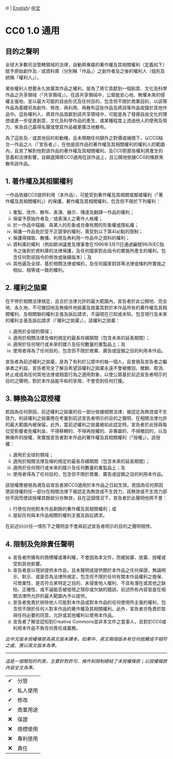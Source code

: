 🌐 | [English](./LICENSE.md)/ [中文](./LICENSE-ZHHANT.md)

# CC0 1.0 通用

## 目的之聲明

全球大多數司法管轄領域的法律，自動將專屬的著作權及其相關權利（定義如下）賦予原始創作及／或資料庫（分別稱「作品」）之創作者及之後的權利人（個別及統稱「權利人」）。

某些權利人想要永久放棄其作品之權利，是為了將它貢獻到一個創意、文化及科學作品之共享領域（「共享領域」）。在該共享領域中，公眾能安心地、無懼未來的侵權主張地、並以最大可能的自由形式及任何目的，包含但不限於商業目的，以該等作品為基礎另為創作、修改、再利用、再散布這些作品及將該等作品收錄於其他作品中。這些權利人，將其作品貢獻到該共享領域中，可能是為了發揚自由文化的理想或進一步促進創意、文化及科學作品的產生、或某種程度上透過他人的使用及努力，來為自己贏得名聲或使其作品被更廣泛地散布。

為了這些及／或其他目的和動機，且未預期任何額外之對價或補償下，以CC0結合一作品之人（「宣告者」），在他是該作品的著作權及其相關權利的權利人的範圍內，且其了解到他對該作品的著作權及其相關權利、及CC0對那些權利將產生的意義和法律影響，自願選擇將CC0適用在該作品上，且公開地依據CC0的條款來散布該作品。

## 1. 著作權及其相關權利

一作品依據CC0提供利用（本作品），可能受到著作權及其相關或鄰接權利（「著作權及其相關權利」）的保護。著作權及其相關權利，包含但不限於下列權利：

<ol type="i">
  <li>重製、改作、散布、表演、展示、傳達及翻譯一作品的權利；</li>
  <li>保留予原始作者及／或表演人之著作人格權；</li>
  <li>於一作品中描繪、與某人的形象或肖像有關的形象權或隱私權；</li>
  <li>保護一作品免於受不正競爭的權利，需受到以下第4(a)點的限制；</li>
  <li>保護得擷取、散播、利用及再利用一作品中之資料的權利；</li>
  <li>資料庫的權利（例如歐洲議會及理事會在1996年3月11日通過編號96/9/EC指令之後對於資料庫的法律保護，及任何國家對此指令的實施所產生的權利，包含任何對該指令的修改或後續版本）；及
  <li>其他遍及全球、基於相關法律或條約，及任何國家對該等法律或條約所實施之相似、相等或一致的權利。</li>
</ol>

## 2. 權利之拋棄

在不悖於相關法律規定，且合於法律允許的最大範圍內，宣告者於此公開地、完全地、永久地、不可撤回地及無條件地拋棄及放棄其對於本作品所有的著作權及其相關權利、及相關聯的權利主張及訴訟請求，不論現在已知或未知，包含現行及未來的權利主張及訴訟請求（「權利之拋棄」）。該權利之拋棄：

<ol type="i">
  <li>適用於全球的領域；</li>
  <li>適用於相關法律及條約規定的最長存續期間（包含未來的延長期間）；</li>
  <li>適用於任何現行或未來的媒介及任何數量的重製品上；及</li>
  <li>使用者得為了任何目的，包含但不限於商業、廣告或促銷之目的利用本作品。</li>
</ol>

宣告者為前述權利之拋棄，是為了有利於公眾中的每一個人，且會損及宣告者之繼承者之利益，宣告者完全了解且希望該權利之拋棄永遠不會被撤回、撤銷、取消、終止或成為任何其他法律或相當行為之適用對象，以使公眾基於前述宣告者明示的目的之聲明，對於本作品能平和的享用，不會受到任何打擾。

## 3. 轉換為公眾授權

若因為任何原因，前述權利之拋棄的任一部分依據相關法律，被認定為無效或不生效力，則該權利之拋棄應在考量到前述宣告者明示的目的之聲明、在相關法律允許的最大範圍內被保留。此外，當前述權利之拋棄被如此認定時，宣告者於此授與每位受影響者免權利金、不得移轉的、不得再授權的、非專屬的、不得撤回的，以及無條件的授權，來實施宣告者對本作品的著作權及其相關權利（「授權」）。該授權：

<ol type="i">
  <li>適用於全球的領域；</li>
  <li>適用於相關法律及條約規定的最長存續期間（包含未來的延長期間）；</li>
  <li>適用於任何現行或未來的媒介及任何數量的重製品上；及</li>
  <li>使用者得為了任何目的，包含但不限於商業、廣告或促銷之目的利用本作品。</li>
</ol>

該授權應被視為溯及自宣告者將CC0適用於本作品之日起生效。若因為任何原因使該授權的任一部分在相關法律下被認定為無效或不生效力，該無效或不生效力部份不因而使該授權其餘部分亦無效，且在這個情況下，宣告者於此聲明他將不會：

<ol type="i">
  <li>行使任何他對本作品剩餘的著作權及其相關權利；或</li>
  <li>提起任何與本作品相關的權利主張及訴訟請求。</li>
</ol>

在前述(i)(ii)任一情形下之聲明並不會與前述宣告者明示的目的之聲明相悖。

## 4. 限制及免除責任聲明

<ol type="a">
  <li>宣告者所擁有的商標權或專利權，不會因為本文件，而被拋棄、放棄、授權或受到其他影響。</li>
  <li>宣告者是以現狀提供本作品，且未聲明或提供關於本作品之任何保證，無論明示、默示、或是否為法律所規定，包含但不限於任何有關本作品權利之擔保、可商業性、是否符合某特定之目的、未侵害他人權利、不具有潛在或其他之缺陷、正確性、或不論能否被發現之現存或欠缺的錯誤，前述所有內容皆是在相關法律所允許的最大範圍內予以提供。</li>
  <li>宣告者免責於排除他人可能對本作品或對本作品的任何使用所主張的權利，包含但不限於任何人對本作品的著作權及其相關權利。此外，宣告者亦免責於取得任何必要的同意、允許或其他權利以使用本作品。</li>
  <li>宣告者了解並認知到Creative Commons並非本文件之當事人，且對於CC0或利用本作品不負任何責任或義務。</li>
</ol>

*此中文版本授權條款為英文版本譯本，如果中、英文兩個版本有任何抵觸或不相符之處，應以英文版本為準。*

---

*這是一個簡短的列表，主要針對許可、條件和限制總結了本授權條款；以授權條款內容全文為準。*

|  |  |
|:-:|:--|
| ✔ | 分發 |
| ✔ | 私人使用 |
| ✔ | 修改 |
| ✔ | 商業用途 |
| ❌ | 保證 |
| ❌ | 商標使用 |
| ❌ | 專利使用 |
| ❌ | 責任 |
